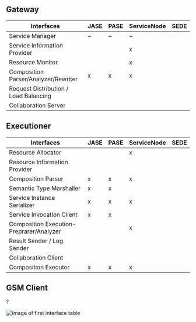 ## Gateway

Interfaces | JASE | PASE | ServiceNode | SEDE
------------ | ------------- | ------------- | ------------ | ------------
Service Manager | ~ | ~ | ~
Service Information Provider | | | x
Resource Monitor | | | x
Composition Parser/Analyzer/Rewriter | x | x | x
Request Distribution / Load Balancing | | | 
Collaboration Server | | | 

## Executioner

Interfaces | JASE | PASE | ServiceNode | SEDE
------------ | ------------- | ------------- | ------------ | ------------
Resource Allocator | | | x
Resource Information Provider | | |
Composition Parser | x | x | x
Semantic Type Marshaller | x | x |
Service Instance Serializer | x | x | x
Service Invocation Client | x | x |
Composition Execution-Preprarer/Analyzer | | | x
Result Sender / Log Sender | | |
Collaboration Client | | |
Composition Executor | x | x | x

## GSM Client

?


![Image of first interface table](./first_interface_table.jpg)